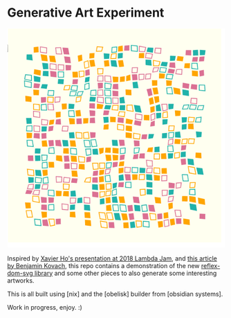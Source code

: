 # Generative Art Experiment

![image](imgs/screen1.png)

Inspired by [Xavier Ho's presentation at 2018 Lambda Jam](http://lambdajam.yowconference.com.au/proposal/?id=6175), and [this article by Benjamin Kovach](https://www.kovach.me/posts/2018-03-07-generating-art.html), this repo contains a demonstration of the new [reflex-dom-svg library](https://github.com/qfpl/reflex-dom-svg/) and some other pieces to also generate some interesting artworks.

This is all built using [nix] and the [obelisk] builder from [obsidian systems].

Work in progress, enjoy. :)
